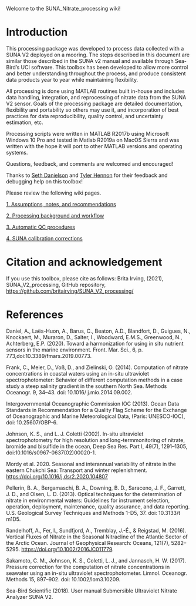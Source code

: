 Welcome to the SUNA_Nitrate_processing wiki!

# Introduction
This processing package was developed to process data collected with a SUNA V2 deployed on a mooring. The steps described in this document are similar those described in the SUNA v2 manual and available through Sea-Bird’s UCI software. This toolbox has been developed to allow more control and better understanding throughout the process, and produce consistent data products year to year while maintaining flexibility.

All processing is done using MATLAB routines built in-house and includes data handling, integration, and reprocessing of nitrate data from the SUNA V2 sensor. Goals of the processing package are detailed documentation, flexibility and portability so others may use it, and incorporation of best practices for data reproducibility, quality control, and uncertainty estimation, etc. 

Processing scripts were written in MATLAB R2017b using Microsoft Windows 10 Pro and tested in Matlab R2019a on MacOS Sierra and was written with the hope it will port to other MATLAB versions and operating systems.

Questions, feedback, and comments are welcomed and encouraged!

Thanks to [Seth Danielson](https://www.uaf.edu/cfos/people/faculty/detail/seth-danielson.php) and [Tyler Hennon](https://uaf.edu/cfos/people/research-staff-and-post-docs/detail/tyler-hennon.php) for their feedback and debugging help on this toolbox!

Please review the following wiki pages. 
  
[1. Assumptions, notes, and recommendations](https://github.alaska.edu/bkirving/SUNA_Nitrate_processing/wiki/1.-Assumptions,-notes,-and-recommendations)

[2. Processing background and workflow](https://github.alaska.edu/bkirving/SUNA_Nitrate_processing/wiki/2.-Processing-background-and-workflow)

[3. Automatic QC procedures](https://github.alaska.edu/bkirving/SUNA_Nitrate_processing/wiki/3.-Automatic-QC-procedures)

[4. SUNA calibration corrections](https://github.alaska.edu/bkirving/SUNA_Nitrate_processing/wiki/4.-SUNA-calibration-corrections)

# Citation and acknowledgement
If you use this toolbox, please cite as follows: Brita Irving, (2021), SUNA_V2_processing, GitHub repository, https://github.com/britairving/SUNA_V2_processing/

# References
Daniel, A., Laës-Huon, A., Barus, C., Beaton, A.D., Blandfort, D., Guigues, N., Knockaert, M., Muraron, D., Salter, I., Woodward, E.M.S., Greenwood, N., Achterberg, E.P. (2020). Toward a harmonization for using in situ nutrient sensors in the marine environment. Front. Mar. Sci., 6,  p. 773,doi:10.3389/fmars.2019.00773.

Frank, C., Meier, D., Voß, D., and Zielinski, O. (2014). Computation of nitrate concentrations in coastal waters using an in-situ ultraviolet spectrophotometer: Behavior of different computation methods in a case study a steep salinity gradient in the southern North Sea. Methods Oceanogr. 9, 34–43. doi: 10.1016/ j.mio.2014.09.002.

Intergovernmental Oceanographic Commission IOC (2013). Ocean Data Standards in Recommendation for a Quality Flag Scheme for the Exchange of Oceanographic and Marine Meteorological Data, (Paris: UNESCO-IOC), doi: 10.25607/OBP-6.

Johnson, K. S., and L. J. Coletti (2002). In-situ ultraviolet spectrophotometry for high resolution and long-termmonitoring of nitrate, bromide and bisulfide in the ocean, Deep Sea Res. Part I, 49(7), 1291–1305, doi:10.1016/s0967-0637(02)00020-1.

Mordy et al. 2020. Seasonal and interannual variability of nitrate in the eastern Chukchi Sea: Transport and winter replenishment. https://doi.org/10.1016/j.dsr2.2020.104807

Pellerin, B. A., Bergamaschi, B. A., Downing, B. D., Saraceno, J. F., Garrett, J. D., and Olsen, L. D. (2013). Optical techniques for the determination of nitrate in environmental waters: Guidelines for instrument selection, operation, deployment, maintenance, quality assurance, and data reporting. U.S. Geological Survey Techniques and Methods 1-D5, 37. doi: 10.3133/t m1D5.

Randelhoff, A., Fer, I., Sundfjord, A., Tremblay, J.-É., & Reigstad, M. (2016). Vertical Fluxes of Nitrate in the Seasonal Nitracline of the Atlantic Sector of the Arctic Ocean. Journal of Geophysical Research: Oceans, 121(7), 5282–5295. https://doi.org/10.1002/2016JC011779.

Sakamoto, C. M., Johnson, K. S., Coletti, L. J., and Jannasch, H. W. (2017). Pressure correction for the computation of nitrate concentrations in seawater using an in-situ ultraviolet spectrophotometer. Limnol. Oceanogr. Methods 15, 897–902. doi: 10.1002/lom3.10209.

Sea-Bird Scientific (2018). User manual Submersible Ultraviolet Nitrate Analyzer SUNA V2.



